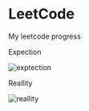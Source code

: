 # LeetCode
My leetcode progress 

Expection

![exptection](https://imgur.com/QJaPytS)

Reallity

![reallity]([img]https://i.imgur.com/qG5r7lJ.png[/img])
